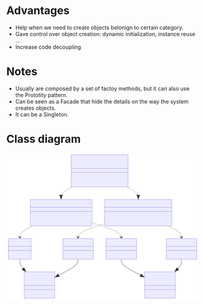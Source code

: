 # Advantages
* Help when we need to create objects belonign to certain category.
* Gave control over object creation: dynamic initialization, instance reuse ...
* Increase code decoupling

# Notes
* Usually are composed by a set of factoy methods, but it can also use the Prototity pattern.
* Can be seen as a Facade that hide the details on the way the system creates objects.
* It can be a Singleton.

# Class diagram
<img src="./classdiagram.svg">